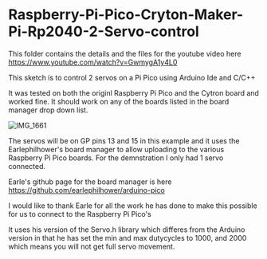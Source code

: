 # Raspberry-Pi-Pico-Cryton-Maker-Pi-Rp2040-2-Servo-control
This folder contains the details and the files for the youtube video here
https://www.youtube.com/watch?v=GwmygA1y4L0

This sketch is to control 2 servos on a Pi Pico using Arduino Ide and C/C++

It was tested on both the originl Raspberry Pi Pico and the Cytron board and worked fine. It should work on any of the boards listed in the board manager drop down list.

![IMG_1661](https://user-images.githubusercontent.com/60571002/186388069-66ad7a9a-388d-4177-ad40-2d6d4ec36222.jpg)

The servos will be on GP pins 13 and 15 in this example and it uses the Earlephilhower's board manager to allow uploading 
to the various Raspberry Pi Pico boards. For the demnstration I only had 1 servo connected.

Earle's github page for the board manager is here
https://github.com/earlephilhower/arduino-pico

I would like to thank Earle for all the work he has done to make this possible for us to connect to the Raspberry Pi Pico's

It uses his version of the Servo.h library which differes from the Arduino version in that he has set the min and max dutycycles to 1000, and 2000 
which means you will not get full servo movement.


